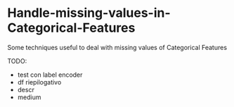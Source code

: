 # Handle-missing-values-in-Categorical-Features
Some techniques useful to deal with missing values of Categorical Features

TODO:
- test con label encoder
- df riepilogativo
- descr
- medium
